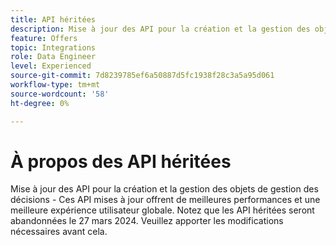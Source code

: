 ```yaml
---
title: API héritées
description: Mise à jour des API pour la création et la gestion des objets de gestion des décisions.
feature: Offers
topic: Integrations
role: Data Engineer
level: Experienced
source-git-commit: 7d8239785ef6a50887d5fc1938f28c3a5a95d061
workflow-type: tm+mt
source-wordcount: '58'
ht-degree: 0%

---
```



# À propos des API héritées

Mise à jour des API pour la création et la gestion des objets de gestion des décisions - Ces API mises à jour offrent de meilleures performances et une meilleure expérience utilisateur globale. Notez que les API héritées seront abandonnées le 27 mars 2024. Veuillez apporter les modifications nécessaires avant cela.